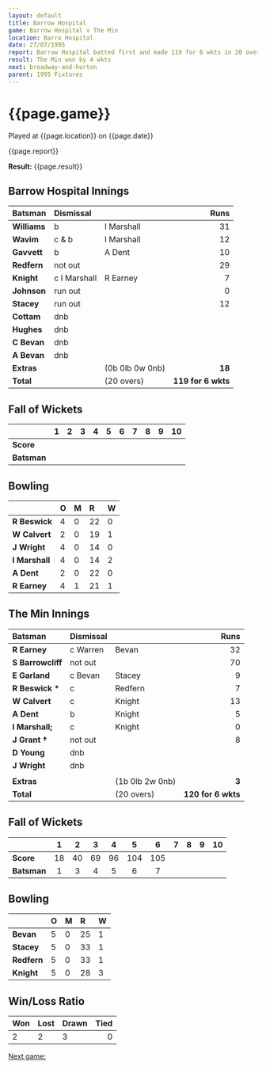 ```yaml
---
layout: default
title: Barrow Hospital
game: Barrow Hospital v The Min
location: Barro Hospital
date: 27/07/1995
report: Barrow Hospital batted first and made 119 for 6 wkts in 20 overs. The Min replied with 120 for 6 wkts in exactly 20 overs
result: The Min won by 4 wkts
next: broadway-and-horton
parent: 1995 Fixtures
---
```


# {{page.game}}

Played at {{page.location}} on {{page.date}}

{{page.report}}

**Result:** {{page.result}}

## Barrow Hospital Innings

| Batsman | Dismissal |  | Runs |
|:---|:---|---|---:|
| **Williams** | b | I Marshall | 31 |
| **Wavim** | c & b | I Marshall | 12 |
| **Gavvett** | b | A Dent | 10 |
| **Redfern** | not out |  | 29 |
| **Knight** | c I Marshall | R Earney | 7 |
| **Johnson** | run out |  | 0 |
| **Stacey** | run out |  | 12 |
| **Cottam** | dnb |  |  |
| **Hughes** | dnb |  |  |
| **C Bevan** | dnb |  |  |
| **A Bevan** | dnb |  |  |
| **Extras** | | (0b 0lb 0w 0nb) | **18** |
| **Total** | | (20 overs) | ****119 for 6 wkts**** |

## Fall of Wickets

| | 1 | 2 | 3 | 4 | 5 | 6 | 7 | 8 | 9 | 10 |
|---|:---:|:---:|:---:|:---:|:---:|:---:|:---:|:---:|:---:|:---:|
| **Score** |  |  |  |  |  |  |  |  |  |  |
| **Batsman** |  |  |  |  |  |  |  |  |  |  |

## Bowling

| | O | M | R | W |
|---|:---|:---|:---|:---|
| **R Beswick** | 4 | 0 | 22 | 0 |
| **W Calvert** | 2 | 0 | 19 | 1 |
| **J Wright** | 4 | 0 | 14 | 0 |
| **I Marshall** | 4 | 0 | 14 | 2 |
| **A Dent** | 2 | 0 | 22 | 0 |
| **R Earney** | 4 | 1 | 21 | 1 |

## The Min Innings

| Batsman | Dismissal |  | Runs |
|:---|:---|---|---:|
| **R Earney** | c Warren | Bevan | 32 |
| **S Barrowcliff** | not out |  | 70 |
| **E Garland** | c Bevan | Stacey | 9 |
| **R Beswick &#42;** | c | Redfern | 7 |
| **W Calvert** | c | Knight | 13 |
| **A Dent** | b | Knight | 5 |
| **I Marshall;** | c | Knight | 0 |
| **J Grant &#8224;** | not out |  | 8 |
| **D Young** | dnb |  |  |
| **J Wright** | dnb |  |  |
|  |  |  |  |
| **Extras** | | (1b 0lb 2w 0nb) | **3** |
| **Total** | | (20 overs) | ****120 for 6 wkts**** |

## Fall of Wickets

| | 1 | 2 | 3 | 4 | 5 | 6 | 7 | 8 | 9 | 10 |
|---|:---:|:---:|:---:|:---:|:---:|:---:|:---:|:---:|:---:|:---:|
| **Score** | 18 | 40 | 69 | 96 | 104 | 105 |  |  |  |  |
| **Batsman** | 1 | 3 | 4 | 5 | 6 | 7 |  |  |  |  |

## Bowling

| | O | M | R | W |
|---|:---|:---|:---|:---|
| **Bevan** | 5 | 0 | 25 | 1 |
| **Stacey** | 5 | 0 | 33 | 1 |
| **Redfern** | 5 | 0 | 33 | 1 |
| **Knight** | 5 | 0 | 28 | 3 |


## Win/Loss Ratio

| Won | Lost | Drawn | Tied |
|:---|:---|:---|---:|
| 2 | 2 | 3 | 0 |

[Next game:]({{page.next}})